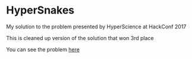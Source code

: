 # HyperSnakes
My solution to the problem presented by HyperScience at HackConf 2017

This is cleaned up version of the solution that won 3rd place

You can see the problem <a href="https://action.informatika.bg/games/hypersnakes">here</a>
